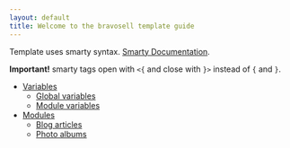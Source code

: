 ```yaml
---
layout: default
title: Welcome to the bravosell template guide
---
```


Template uses smarty syntax. [Smarty Documentation](https://www.smarty.net/docs/en/).

**Important!** smarty tags open with `<{` and close with `}>` instead of `{` and `}`.

- [Variables](variables.md)
  - [Global variables](global_variables.md)
  - [Module variables](module_variables.md)
- [Modules](modules.md)
  - [Blog articles](blog_articles.md)
  - [Photo albums](photo_albums.md)
